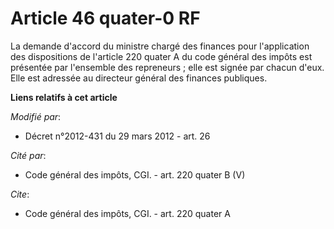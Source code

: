 # Article 46 quater-0 RF

La demande d'accord du ministre chargé des finances pour l'application des dispositions de l'article 220 quater A du code
général des impôts est présentée par l'ensemble des repreneurs ; elle est signée par chacun d'eux. Elle est adressée au
directeur général des finances publiques.

**Liens relatifs à cet article**

_Modifié par_:

  - Décret n°2012-431  du 29 mars 2012 - art. 26

_Cité par_:

  - Code général des impôts, CGI. - art. 220 quater B (V)

_Cite_:

  - Code général des impôts, CGI. - art. 220 quater A
